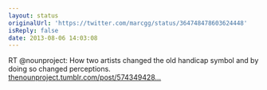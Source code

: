 ```yaml
---
layout: status
originalUrl: 'https://twitter.com/marcgg/status/364748478603624448'
isReply: false
date: 2013-08-06 14:03:08
---
```


RT @nounproject: How two artists changed the old handicap symbol and by doing so changed perceptions. [thenounproject.tumblr.com/post/574349428…](http://thenounproject.tumblr.com/post/57434942841/an-icon-is-a-verb)
